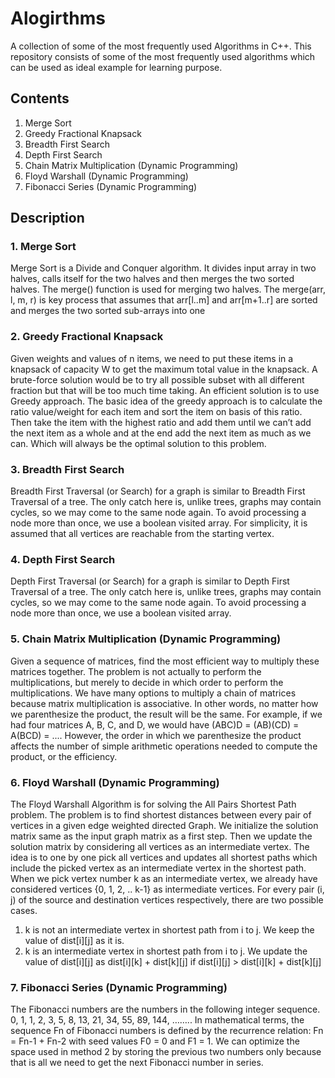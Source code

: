 # Alogirthms
A collection of some of the most frequently used Algorithms in C++. This repository consists of some of the most frequently used algorithms which can be used as ideal example for learning purpose.

## Contents
1. Merge Sort
2. Greedy Fractional Knapsack
3. Breadth First Search
4. Depth First Search
5. Chain Matrix Multiplication (Dynamic Programming)
6. Floyd Warshall (Dynamic Programming)
7. Fibonacci Series (Dynamic Programming)

## Description
### 1. Merge Sort
Merge Sort is a Divide and Conquer algorithm. It divides input array in two halves, calls itself for the two halves and then merges the two sorted halves. The merge() function is used for merging two halves. The merge(arr, l, m, r) is key process that assumes that arr[l..m] and arr[m+1..r] are sorted and merges the two sorted sub-arrays into one
### 2. Greedy Fractional Knapsack
Given weights and values of n items, we need to put these items in a knapsack of capacity W to get the maximum total value in the knapsack. A brute-force solution would be to try all possible subset with all different fraction but that will be too much time taking. An efficient solution is to use Greedy approach. The basic idea of the greedy approach is to calculate the ratio value/weight for each item and sort the item on basis of this ratio. Then take the item with the highest ratio and add them until we can’t add the next item as a whole and at the end add the next item as much as we can. Which will always be the optimal solution to this problem.
### 3. Breadth First Search
Breadth First Traversal (or Search) for a graph is similar to Breadth First Traversal of a tree. The only catch here is, unlike trees, graphs may contain cycles, so we may come to the same node again. To avoid processing a node more than once, we use a boolean visited array. For simplicity, it is assumed that all vertices are reachable from the starting vertex.
### 4. Depth First Search
Depth First Traversal (or Search) for a graph is similar to Depth First Traversal of a tree. The only catch here is, unlike trees, graphs may contain cycles, so we may come to the same node again. To avoid processing a node more than once, we use a boolean visited array.
### 5. Chain Matrix Multiplication (Dynamic Programming)
Given a sequence of matrices, find the most efficient way to multiply these matrices together. The problem is not actually to perform the multiplications, but merely to decide in which order to perform the multiplications.
We have many options to multiply a chain of matrices because matrix multiplication is associative. In other words, no matter how we parenthesize the product, the result will be the same. For example, if we had four matrices A, B, C, and D, we would have 
(ABC)D = (AB)(CD) = A(BCD) = ....  However, the order in which we parenthesize the product affects the number of simple arithmetic operations needed to compute the product, or the efficiency.
### 6. Floyd Warshall (Dynamic Programming)
The Floyd Warshall Algorithm is for solving the All Pairs Shortest Path problem. The problem is to find shortest distances between every pair of vertices in a given edge weighted directed Graph. We initialize the solution matrix same as the input graph matrix as a first step. Then we update the solution matrix by considering all vertices as an intermediate vertex. The idea is to one by one pick all vertices and updates all shortest paths which include the picked vertex as an intermediate vertex in the shortest path. When we pick vertex number k as an intermediate vertex, we already have considered vertices {0, 1, 2, .. k-1} as intermediate vertices. For every pair (i, j) of the source and destination vertices respectively, there are two possible cases.
1) k is not an intermediate vertex in shortest path from i to j. We keep the value of dist[i][j] as it is.
2) k is an intermediate vertex in shortest path from i to j. We update the value of dist[i][j] as dist[i][k] + dist[k][j] if dist[i][j] > dist[i][k] + dist[k][j]
### 7. Fibonacci Series (Dynamic Programming)
The Fibonacci numbers are the numbers in the following integer sequence.
0, 1, 1, 2, 3, 5, 8, 13, 21, 34, 55, 89, 144, ……..
In mathematical terms, the sequence Fn of Fibonacci numbers is defined by the recurrence relation: 
  Fn = Fn-1 + Fn-2
with seed values
   F0 = 0 and F1 = 1.
We can optimize the space used in method 2 by storing the previous two numbers only because that is all we need to get the next Fibonacci number in series.
